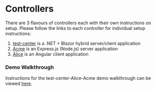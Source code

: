 # Controllers

There are 3 flavours of controllers each with their own instructions on setup. Please follow the links to each controller for individual setup instructions:

1. [test-center](./test-center-controller/README.md) is a .NET + Blazor hybrid server/client application
2. [Acme](./acme-controller/README.md) is an Express.js (Node.js) server application
3. [Alice](./alice-controller/README.md) is an Angular client application

### Demo Walkthrough

Instructions for the test-center-Alice-Acme demo walkthrough can be viewed [here](../README.md#demo-walkthrough).